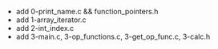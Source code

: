 - add 0-print_name.c && function_pointers.h
- add 1-array_iterator.c
- add 2-int_index.c
- add 3-main.c, 3-op_functions.c, 3-get_op_func.c, 3-calc.h
